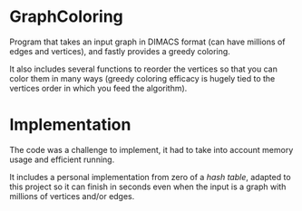 # GraphColoring
Program that takes an input graph in DIMACS format (can have millions of edges and vertices), and fastly provides a greedy coloring.

It also includes several functions to reorder the vertices so that you can color them in many ways (greedy coloring efficacy is hugely tied to the vertices order in which you feed the algorithm).

# Implementation
The code was a challenge to implement, it had to take into account memory usage and efficient running.

It includes a personal implementation from zero of a *hash table*, adapted to this project so it can finish in seconds even when the input is a graph with millions of vertices and/or edges.
